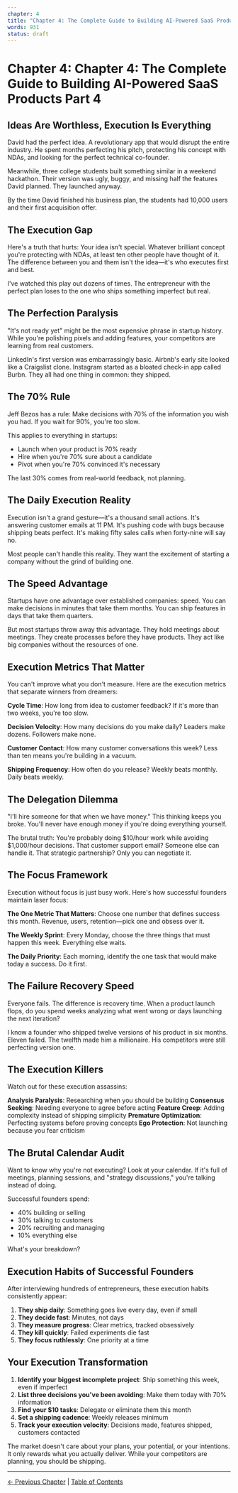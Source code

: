 ```yaml
---
chapter: 4
title: "Chapter 4: The Complete Guide to Building AI-Powered SaaS Products Part 4"
words: 931
status: draft
---
```


# Chapter 4: Chapter 4: The Complete Guide to Building AI-Powered SaaS Products Part 4

## Ideas Are Worthless, Execution Is Everything

David had the perfect idea. A revolutionary app that would disrupt the entire industry. He spent months perfecting his pitch, protecting his concept with NDAs, and looking for the perfect technical co-founder.

Meanwhile, three college students built something similar in a weekend hackathon. Their version was ugly, buggy, and missing half the features David planned. They launched anyway.

By the time David finished his business plan, the students had 10,000 users and their first acquisition offer.

## The Execution Gap

Here's a truth that hurts: Your idea isn't special. Whatever brilliant concept you're protecting with NDAs, at least ten other people have thought of it. The difference between you and them isn't the idea—it's who executes first and best.

I've watched this play out dozens of times. The entrepreneur with the perfect plan loses to the one who ships something imperfect but real.

## The Perfection Paralysis

"It's not ready yet" might be the most expensive phrase in startup history. While you're polishing pixels and adding features, your competitors are learning from real customers.

LinkedIn's first version was embarrassingly basic. Airbnb's early site looked like a Craigslist clone. Instagram started as a bloated check-in app called Burbn. They all had one thing in common: they shipped.

## The 70% Rule

Jeff Bezos has a rule: Make decisions with 70% of the information you wish you had. If you wait for 90%, you're too slow.

This applies to everything in startups:
- Launch when your product is 70% ready
- Hire when you're 70% sure about a candidate
- Pivot when you're 70% convinced it's necessary

The last 30% comes from real-world feedback, not planning.

## The Daily Execution Reality

Execution isn't a grand gesture—it's a thousand small actions. It's answering customer emails at 11 PM. It's pushing code with bugs because shipping beats perfect. It's making fifty sales calls when forty-nine will say no.

Most people can't handle this reality. They want the excitement of starting a company without the grind of building one.

## The Speed Advantage

Startups have one advantage over established companies: speed. You can make decisions in minutes that take them months. You can ship features in days that take them quarters.

But most startups throw away this advantage. They hold meetings about meetings. They create processes before they have products. They act like big companies without the resources of one.

## Execution Metrics That Matter

You can't improve what you don't measure. Here are the execution metrics that separate winners from dreamers:

**Cycle Time**: How long from idea to customer feedback? If it's more than two weeks, you're too slow.

**Decision Velocity**: How many decisions do you make daily? Leaders make dozens. Followers make none.

**Customer Contact**: How many customer conversations this week? Less than ten means you're building in a vacuum.

**Shipping Frequency**: How often do you release? Weekly beats monthly. Daily beats weekly.

## The Delegation Dilemma

"I'll hire someone for that when we have money." This thinking keeps you broke. You'll never have enough money if you're doing everything yourself.

The brutal truth: You're probably doing $10/hour work while avoiding $1,000/hour decisions. That customer support email? Someone else can handle it. That strategic partnership? Only you can negotiate it.

## The Focus Framework

Execution without focus is just busy work. Here's how successful founders maintain laser focus:

**The One Metric That Matters**: Choose one number that defines success this month. Revenue, users, retention—pick one and obsess over it.

**The Weekly Sprint**: Every Monday, choose the three things that must happen this week. Everything else waits.

**The Daily Priority**: Each morning, identify the one task that would make today a success. Do it first.

## The Failure Recovery Speed

Everyone fails. The difference is recovery time. When a product launch flops, do you spend weeks analyzing what went wrong or days launching the next iteration?

I know a founder who shipped twelve versions of his product in six months. Eleven failed. The twelfth made him a millionaire. His competitors were still perfecting version one.

## The Execution Killers

Watch out for these execution assassins:

**Analysis Paralysis**: Researching when you should be building
**Consensus Seeking**: Needing everyone to agree before acting
**Feature Creep**: Adding complexity instead of shipping simplicity
**Premature Optimization**: Perfecting systems before proving concepts
**Ego Protection**: Not launching because you fear criticism

## The Brutal Calendar Audit

Want to know why you're not executing? Look at your calendar. If it's full of meetings, planning sessions, and "strategy discussions," you're talking instead of doing.

Successful founders spend:
- 40% building or selling
- 30% talking to customers
- 20% recruiting and managing
- 10% everything else

What's your breakdown?

## Execution Habits of Successful Founders

After interviewing hundreds of entrepreneurs, these execution habits consistently appear:

1. **They ship daily**: Something goes live every day, even if small
2. **They decide fast**: Minutes, not days
3. **They measure progress**: Clear metrics, tracked obsessively
4. **They kill quickly**: Failed experiments die fast
5. **They focus ruthlessly**: One priority at a time

## Your Execution Transformation

1. **Identify your biggest incomplete project**: Ship something this week, even if imperfect
2. **List three decisions you've been avoiding**: Make them today with 70% information
3. **Find your $10 tasks**: Delegate or eliminate them this month
4. **Set a shipping cadence**: Weekly releases minimum
5. **Track your execution velocity**: Decisions made, features shipped, customers contacted

The market doesn't care about your plans, your potential, or your intentions. It only rewards what you actually deliver. While your competitors are planning, you should be shipping.


---

[← Previous Chapter](chapter-03.md) | [Table of Contents](index.md)